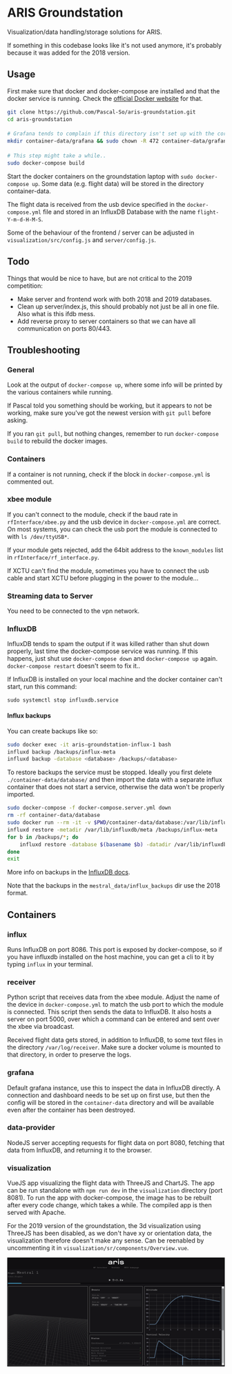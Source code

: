 # ARIS Groundstation

Visualization/data handling/storage solutions for ARIS.

If something in this codebase looks like it's not used anymore, it's probably because it was added for the 2018 version.

## Usage
First make sure that docker and docker-compose are installed and that the docker service is running. Check the [official Docker website](https://docs.docker.com/install/) for that.

```bash
git clone https://github.com/Pascal-So/aris-groundstation.git
cd aris-groundstation

# Grafana tends to complain if this directory isn't set up with the correct permissions.
mkdir container-data/grafana && sudo chown -R 472 container-data/grafana

# This step might take a while..
sudo docker-compose build
```

Start the docker containers on the groundstation laptop with `sudo docker-compose up`. Some data (e.g. flight data) will be stored in the directory container-data.

The flight data is received from the usb device specified in the `docker-compose.yml` file and stored in an InfluxDB Database with the name `flight-Y-m-d-H-M-S`.

Some of the behaviour of the frontend / server can be adjusted in `visualization/src/config.js` and `server/config.js`.

## Todo

Things that would be nice to have, but are not critical to the 2019 competition:

* Make server and frontend work with both 2018 and 2019 databases.
* Clean up server/index.js, this should probably not just be all in one file. Also what is this ifdb mess.
* Add reverse proxy to server containers so that we can have all communication on ports 80/443.

## Troubleshooting

### General
Look at the output of `docker-compose up`, where some info will be printed by the various containers while running.

If Pascal told you something should be working, but it appears to not be working, make sure you've got the newest version with `git pull` before asking.

If you ran `git pull`, but nothing changes, remember to run `docker-compose build` to rebuild the docker images.

### Containers
If a container is not running, check if the block in `docker-compose.yml` is commented out.

### xbee module
If you can't connect to the module, check if the baud rate in `rfInterface/xbee.py` and the usb device in `docker-compose.yml` are correct. On most systems, you can check the usb port the module is connected to with `ls /dev/ttyUSB*`.

If your module gets rejected, add the 64bit address to the `known_modules` list in `rfInterface/rf_interface.py`.

If XCTU can't find the module, sometimes you have to connect the usb cable and start XCTU before plugging in the power to the module...

### Streaming data to Server
You need to be connected to the vpn network.

### InfluxDB
InfluxDB tends to spam the output if it was killed rather than shut down properly, last time the docker-compose service was running. If this happens, just shut use `docker-compose down` and `docker-compose up` again. `docker-compose restart` doesn't seem to fix it..

If InfluxDB is installed on your local machine and the docker container can't start, run this command:
```
sudo systemctl stop influxdb.service
```

#### Influx backups

You can create backups like so:

```bash
sudo docker exec -it aris-groundstation-influx-1 bash
influxd backup /backups/influx-meta
influxd backup -database <database> /backups/<database>
```

To restore backups the service must be stopped. Ideally you first delete `./container-data/database/` and then import the data with a separate influx container that does not start a service, otherwise the data won't be properly imported.

```bash
sudo docker-compose -f docker-compose.server.yml down
rm -rf container-data/database
sudo docker run --rm -it -v $PWD/container-data/database:/var/lib/influxdb -v $PWD/mestral_data/influx_backups:/backups influxdb:1.4 bash
influxd restore -metadir /var/lib/influxdb/meta /backups/influx-meta
for b in /backups/*; do 
    influxd restore -database $(basename $b) -datadir /var/lib/influxdb/data $b
done
exit
```

More info on backups in the [InfluxDB docs](https://docs.influxdata.com/influxdb/v1.4/administration/backup_and_restore/).

Note that the backups in the `mestral_data/influx_backups` dir use the 2018 format.

## Containers

### influx
Runs InfluxDB on port 8086. This port is exposed by docker-compose, so if you have influxdb installed on the host machine, you can get a cli to it by typing `influx` in your terminal.

### receiver
Python script that receives data from the xbee module. Adjust the name of the device in `docker-compose.yml` to match the usb port to which the module is connected. This script then sends the data to InfluxDB. It also hosts a server on port 5000, over which a command can be entered and sent over the xbee via broadcast.

Received flight data gets stored, in addition to InfluxDB, to some text files in the directory `/var/log/receiver`. Make sure a docker volume is mounted to that directory, in order to preserve the logs.

### grafana
Default grafana instance, use this to inspect the data in InfluxDB directly. A connection and dashboard needs to be set up on first use, but then the config will be stored in the `container-data` directory and will be available even after the container has been destroyed.

### data-provider
NodeJS server accepting requests for flight data on port 8080, fetching that data from InfluxDB, and returning it to the browser.

### visualization
VueJS app visualizing the flight data with ThreeJS and ChartJS. The app can be run standalone with `npm run dev` in the `visualization` directory (port 8081). To run the app with docker-compose, the image has to be rebuilt after every code change, which takes a while. The compiled app is then served with Apache.

For the 2019 version of the groundstation, the 3d visualization using ThreeJS has been disabled, as we don't have xy or orientation data, the visualization therefore doesn't make any sense. Can be reenabled by uncommenting it in `visualization/sr/components/Overview.vue`.

![user interface](ArisUI.png)
